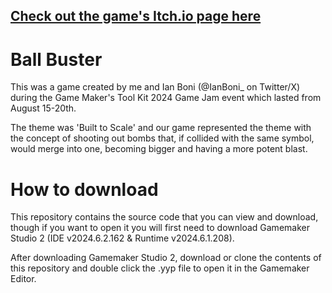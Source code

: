 ## [Check out the game's Itch.io page here](https://ianboni.itch.io/ball-buster)

# Ball Buster
This was a game created by me and Ian Boni (@IanBoni_ on Twitter/X) during the Game Maker's Tool Kit 2024 Game Jam event which lasted from August 15-20th.

The theme was 'Built to Scale' and our game represented the theme with the concept of shooting out bombs that, if collided with the same symbol, would merge into one, becoming bigger and having a more potent blast.

# How to download
This repository contains the source code that you can view and download, though if you want to open it you will first need to download Gamemaker Studio 2 (IDE v2024.6.2.162 & Runtime v2024.6.1.208).

After downloading Gamemaker Studio 2, download or clone the contents of this repository and double click the .yyp file to open it in the Gamemaker Editor.